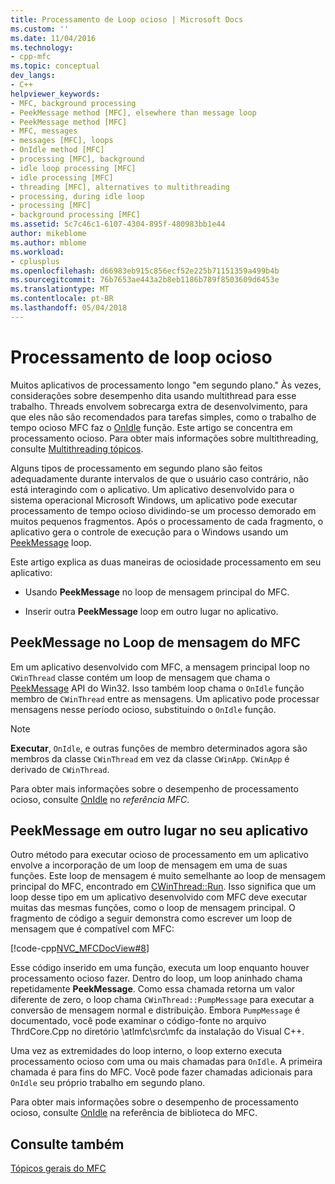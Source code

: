 ```yaml
---
title: Processamento de Loop ocioso | Microsoft Docs
ms.custom: ''
ms.date: 11/04/2016
ms.technology:
- cpp-mfc
ms.topic: conceptual
dev_langs:
- C++
helpviewer_keywords:
- MFC, background processing
- PeekMessage method [MFC], elsewhere than message loop
- PeekMessage method [MFC]
- MFC, messages
- messages [MFC], loops
- OnIdle method [MFC]
- processing [MFC], background
- idle loop processing [MFC]
- idle processing [MFC]
- threading [MFC], alternatives to multithreading
- processing, during idle loop
- processing [MFC]
- background processing [MFC]
ms.assetid: 5c7c46c1-6107-4304-895f-480983bb1e44
author: mikeblome
ms.author: mblome
ms.workload:
- cplusplus
ms.openlocfilehash: d66983eb915c856ecf52e225b71151359a499b4b
ms.sourcegitcommit: 76b7653ae443a2b8eb1186b789f8503609d6453e
ms.translationtype: MT
ms.contentlocale: pt-BR
ms.lasthandoff: 05/04/2018
---
```

# <a name="idle-loop-processing"></a>Processamento de loop ocioso
Muitos aplicativos de processamento longo "em segundo plano." Às vezes, considerações sobre desempenho dita usando multithread para esse trabalho. Threads envolvem sobrecarga extra de desenvolvimento, para que eles não são recomendados para tarefas simples, como o trabalho de tempo ocioso MFC faz o [OnIdle](../mfc/reference/cwinthread-class.md#onidle) função. Este artigo se concentra em processamento ocioso. Para obter mais informações sobre multithreading, consulte [Multithreading tópicos](../parallel/multithreading-support-for-older-code-visual-cpp.md).  
  
 Alguns tipos de processamento em segundo plano são feitos adequadamente durante intervalos de que o usuário caso contrário, não está interagindo com o aplicativo. Um aplicativo desenvolvido para o sistema operacional Microsoft Windows, um aplicativo pode executar processamento de tempo ocioso dividindo-se um processo demorado em muitos pequenos fragmentos. Após o processamento de cada fragmento, o aplicativo gera o controle de execução para o Windows usando um [PeekMessage](http://msdn.microsoft.com/library/windows/desktop/ms644943) loop.  
  
 Este artigo explica as duas maneiras de ociosidade processamento em seu aplicativo:  
  
-   Usando **PeekMessage** no loop de mensagem principal do MFC.  
  
-   Inserir outra **PeekMessage** loop em outro lugar no aplicativo.  
  
##  <a name="_core_peekmessage_in_the_mfc_message_loop"></a> PeekMessage no Loop de mensagem do MFC  
 Em um aplicativo desenvolvido com MFC, a mensagem principal loop no `CWinThread` classe contém um loop de mensagem que chama o [PeekMessage](http://msdn.microsoft.com/library/windows/desktop/ms644943) API do Win32. Isso também loop chama o `OnIdle` função membro de `CWinThread` entre as mensagens. Um aplicativo pode processar mensagens nesse período ocioso, substituindo o `OnIdle` função.  
  
> [!NOTE]
>  **Executar**, `OnIdle`, e outras funções de membro determinados agora são membros da classe `CWinThread` em vez da classe `CWinApp`. `CWinApp` é derivado de `CWinThread`.  
  
 Para obter mais informações sobre o desempenho de processamento ocioso, consulte [OnIdle](../mfc/reference/cwinthread-class.md#onidle) no *referência MFC*.  
  
##  <a name="_core_peekmessage_elsewhere_in_your_application"></a> PeekMessage em outro lugar no seu aplicativo  
 Outro método para executar ocioso de processamento em um aplicativo envolve a incorporação de um loop de mensagem em uma de suas funções. Este loop de mensagem é muito semelhante ao loop de mensagem principal do MFC, encontrado em [CWinThread::Run](../mfc/reference/cwinthread-class.md#run). Isso significa que um loop desse tipo em um aplicativo desenvolvido com MFC deve executar muitas das mesmas funções, como o loop de mensagem principal. O fragmento de código a seguir demonstra como escrever um loop de mensagem que é compatível com MFC:  
  
 [!code-cpp[NVC_MFCDocView#8](../mfc/codesnippet/cpp/idle-loop-processing_1.cpp)]  
  
 Esse código inserido em uma função, executa um loop enquanto houver processamento ocioso fazer. Dentro do loop, um loop aninhado chama repetidamente **PeekMessage**. Como essa chamada retorna um valor diferente de zero, o loop chama `CWinThread::PumpMessage` para executar a conversão de mensagem normal e distribuição. Embora `PumpMessage` é documentado, você pode examinar o código-fonte no arquivo ThrdCore.Cpp no diretório \atlmfc\src\mfc da instalação do Visual C++.  
  
 Uma vez as extremidades do loop interno, o loop externo executa processamento ocioso com uma ou mais chamadas para `OnIdle`. A primeira chamada é para fins do MFC. Você pode fazer chamadas adicionais para `OnIdle` seu próprio trabalho em segundo plano.  
  
 Para obter mais informações sobre o desempenho de processamento ocioso, consulte [OnIdle](../mfc/reference/cwinthread-class.md#onidle) na referência de biblioteca do MFC.  
  
## <a name="see-also"></a>Consulte também  
 [Tópicos gerais do MFC](../mfc/general-mfc-topics.md)

